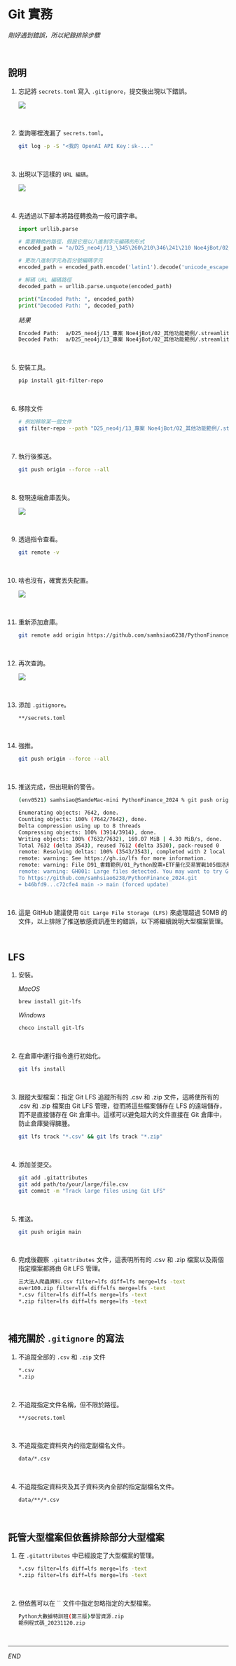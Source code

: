 # Git 實務

_剛好遇到錯誤，所以紀錄排除步驟_

<br>

## 說明

1. 忘記將 `secrets.toml` 寫入 `.gitignore`，提交後出現以下錯誤。

    ![](images/img_69.png)

<br>

2. 查詢哪裡洩漏了 `secrets.toml`。

    ```bash
    git log -p -S "<我的 OpenAI API Key：sk-..."
    ```

<br>

3. 出現以下這樣的 `URL 編碼`。

    ![](images/img_70.png)

<br>

4. 先透過以下腳本將路徑轉換為一般可讀字串。

    ```python
    import urllib.parse

    # 需要轉換的路徑，假設它是以八進制字元編碼的形式
    encoded_path = "a/D25_neo4j/13_\345\260\210\346\241\210 Noe4jBot/02_\345\205\266\344\273\226\345\212\237\350\203\275\347\257\204\344\276\213/.streamlit/secrets.toml" "b/D25_neo4j/13_\345\260\210\346\241\210 Noe4jBot/02_\345\205\266\344\273\226\345\212\237\350\203\275\347\257\204\344\276\213/.streamlit/secrets.toml"

    # 更改八進制字元為百分號編碼字元
    encoded_path = encoded_path.encode('latin1').decode('unicode_escape').encode('latin1').decode('utf-8')

    # 解碼 URL 編碼路徑
    decoded_path = urllib.parse.unquote(encoded_path)

    print("Encoded Path: ", encoded_path)
    print("Decoded Path: ", decoded_path)
    ```

    _結果_

    ```bash
    Encoded Path:  a/D25_neo4j/13_專案 Noe4jBot/02_其他功能範例/.streamlit/secrets.tomlb/D25_neo4j/13_專案 Noe4jBot/02_其他功能範例/.streamlit/secrets.toml
    Decoded Path:  a/D25_neo4j/13_專案 Noe4jBot/02_其他功能範例/.streamlit/secrets.tomlb/D25_neo4j/13_專案 Noe4jBot/02_其他功能範例/.streamlit/secrets.toml
    ```

<br>

5. 安裝工具。

    ```bash
    pip install git-filter-repo
    ```

<br>

6. 移除文件

    ```bash
    # 例如移除某一個文件
    git filter-repo --path "D25_neo4j/13_專案 Noe4jBot/02_其他功能範例/.streamlit/secrets.toml" --path "D25_neo4j/13_專案 Noe4jBot/02_其他功能範例/03_MongoDB+LangChain.ipynb" --invert-paths --force
    ```

<br>

7. 執行後推送。

    ```bash
    git push origin --force --all
    ```

<br>

8. 發現遠端倉庫丟失。

    ![](images/img_71.png)

<br>

9. 透過指令查看。

    ```bash
    git remote -v
    ```

<br>

10. 啥也沒有，確實丟失配置。

    ![](images/img_72.png)

<br>

11. 重新添加倉庫。

    ```bash
    git remote add origin https://github.com/samhsiao6238/PythonFinance_2024.git
    ```

<br>

12. 再次查詢。

    ![](images/img_73.png)

<br>

13. 添加 `.gitignore`。

    ```bash
    **/secrets.toml
    ```

<br>

14. 強推。

    ```bash
    git push origin --force --all
    ```

<br>

15. 推送完成，但出現新的警告。

    ```bash
    (env0521) samhsiao@SamdeMac-mini PythonFinance_2024 % git push origin --force --all

    Enumerating objects: 7642, done.
    Counting objects: 100% (7642/7642), done.
    Delta compression using up to 8 threads
    Compressing objects: 100% (3914/3914), done.
    Writing objects: 100% (7632/7632), 169.07 MiB | 4.30 MiB/s, done.
    Total 7632 (delta 3543), reused 7612 (delta 3530), pack-reused 0
    remote: Resolving deltas: 100% (3543/3543), completed with 2 local objects.
    remote: warning: See https://gh.io/lfs for more information.
    remote: warning: File D91_書籍範例/01_Python股票×ETF量化交易實戰105個活用技巧/範例程式碼_20231120/三大法人爬蟲資料.csv is 73.63 MB; this is larger than GitHub's recommended maximum file size of 50.00 MB
    remote: warning: GH001: Large files detected. You may want to try Git Large File Storage - https://git-lfs.github.com.
    To https://github.com/samhsiao6238/PythonFinance_2024.git
    + b46bfd9...c72cfe4 main -> main (forced update)
    ```

<br>

16. 這是 GitHub 建議使用 `Git Large File Storage (LFS)` 來處理超過 50MB 的文件，以上排除了推送敏感資訊產生的錯誤，以下將繼續說明大型檔案管理。

<br>

## LFS

1. 安裝。

    _MacOS_
    ```bash
    brew install git-lfs
    ```

    _Windows_
    ```bash
    choco install git-lfs
    ```

<br>

2. 在倉庫中運行指令進行初始化。

    ```bash
    git lfs install
    ```

<br>

3. 跟蹤大型檔案：指定 Git LFS 追蹤所有的 .csv 和 .zip 文件，這將使所有的 .csv 和 .zip 檔案由 Git LFS 管理，從而將這些檔案儲存在 LFS 的遠端儲存，而不是直接儲存在 Git 倉庫中。這樣可以避免超大的文件直接在 Git 倉庫中，防止倉庫變得臃腫。

    ```bash
    git lfs track "*.csv" && git lfs track "*.zip"
    ```

<br>

4. 添加並提交。

    ```bash
    git add .gitattributes
    git add path/to/your/large/file.csv
    git commit -m "Track large files using Git LFS"
    ```

<br>

5. 推送。

    ```bash
    git push origin main
    ```

<br>

6. 完成後觀察 `.gitattributes` 文件，這表明所有的 .csv 和 .zip 檔案以及兩個指定檔案都將由 Git LFS 管理。

    ```bash
    三大法人爬蟲資料.csv filter=lfs diff=lfs merge=lfs -text
    over100.zip filter=lfs diff=lfs merge=lfs -text
    *.csv filter=lfs diff=lfs merge=lfs -text
    *.zip filter=lfs diff=lfs merge=lfs -text
    ```

<br>

## 補充關於 `.gitignore` 的寫法

1. 不追蹤全部的 `.csv` 和 `.zip` 文件

    ```bash
    *.csv
    *.zip
    ```

<br>

2. 不追蹤指定文件名稱，但不限於路徑。

    ```bash
    **/secrets.toml
    ```

<br>

3. 不追蹤指定資料夾內的指定副檔名文件。

    ```bash
    data/*.csv
    ```

<br>

4. 不追蹤指定資料夾及其子資料夾內全部的指定副檔名文件。

    ```bash
    data/**/*.csv
    ```

<br>

## 託管大型檔案但依舊排除部分大型檔案

1. 在 `.gitattributes` 中已經設定了大型檔案的管理。

    ```bash
    *.csv filter=lfs diff=lfs merge=lfs -text
    *.zip filter=lfs diff=lfs merge=lfs -text
    ```

<br>

2. 但依舊可以在 `` 文件中指定忽略指定的大型檔案。

    ```bash
    Python大數據特訓班(第三版)學習資源.zip
    範例程式碼_20231120.zip
    ```

<br>

___

_END_